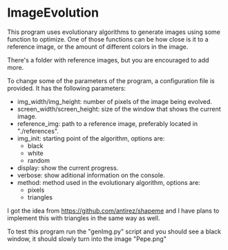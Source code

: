 # ImageEvolution

This program uses evolutionary algorithms to generate images using some function to optimize.
One of those functions can be how close is it to a reference image, or the amount of different colors in the image.

There's a folder with reference images, but you are encouraged to add more.

To change some of the parameters of the program, a configuration file is provided. It has the following parameters:
- img_width/img_height: number of pixels of the image being evolved.
- screen_width/screen_height: size of the window that shows the current image.
- reference_img: path to a reference image, preferably located in "./references".
- img_init: starting point of the algorithm, options are:
  - black
  - white
  - random  
- display: show the current progress.
- verbose: show aditional information on the console.
- method: method used in the evolutionary algorithm, options are:
  - pixels
  - triangles

I got the idea from https://github.com/antirez/shapeme and I have plans to implement this with triangles in the same way as well.

To test this program run the "genImg.py" script and you should see a black window, it should slowly turn into the image "Pepe.png"
